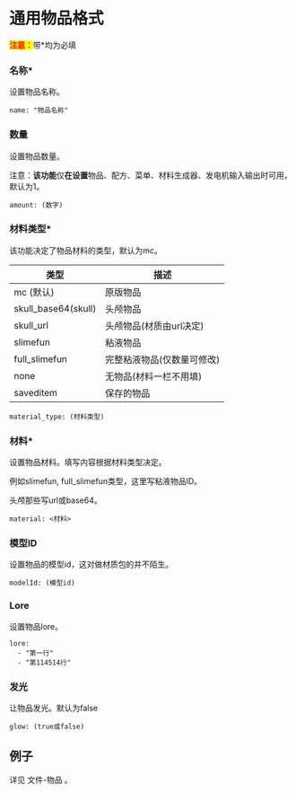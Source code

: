# 通用物品格式

<mark style="color:red;">**注意：**</mark>带\*均为必填

### 名称\*

设置物品名称。

```
name: "物品名称"
```

### 数量

设置物品数量。

注意：**该功能**仅**在设置**物品、配方、菜单、材料生成器、发电机输入输出时可用，默认为1。

```
amount: (数字)
```

### 材料类型*

该功能决定了物品材料的类型，默认为mc。

| 类型                   | 描述             |
| -------------------- | -------------- |
| mc (默认)              | 原版物品           |
| skull\_base64(skull) | 头颅物品           |
| skull\_url           | 头颅物品(材质由url决定) |
| slimefun             | 粘液物品           |
| full\_slimefun       | 完整粘液物品(仅数量可修改) |
| none                 | 无物品(材料一栏不用填)   |
| saveditem            | 保存的物品          |

```
material_type: (材料类型)
```

### 材料\*

设置物品材料。填写内容根据材料类型决定。

例如slimefun, full\_slimefun类型，这里写粘液物品ID。

头颅那些写url或base64。

```
material: <材料>
```

### 模型ID

设置物品的模型id，这对做材质包的并不陌生。

```
modelId: (模型id)
```

### Lore

设置物品lore。

```
lore:
  - "第一行"
  - "第114514行"
```

### 发光

让物品发光。默认为false

```
glow: (true或false)
```

## 例子

详见 文件-物品 。
